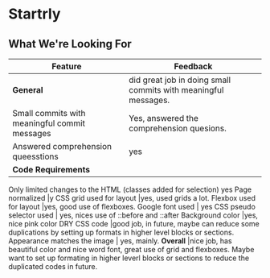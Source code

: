 # Startrly
## What We're Looking For

Feature | Feedback
--- | ---
**General** |did great job in doing small commits with meaningful messages.
Small commits with meaningful commit messages |Yes, answered the comprehension quesions.
Answered comprehension queesstions |yes
**Code Requirements** |
Only limited changes to the HTML (classes added for selection) yes
Page normalized |y
CSS grid used for layout |yes, used grids a lot.
Flexbox used for layout |yes, good use of flexboxes.
Google font used | yes
CSS pseudo selector used | yes, nices use of ::before and ::after
Background color |yes, nice pink color
DRY CSS code |good job, in future, maybe can reduce some duplications by setting up formats in higher level blocks or sections.
Appearance matches the image | yes, mainly. 
**Overall** |nice job, has beautiful color and nice word font, great use of grid and flexboxes. Maybe want to set up formating in higher leverl blocks or sections to reduce the duplicated codes in future.
